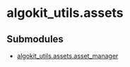 # algokit_utils.assets

## Submodules

* [algokit_utils.assets.asset_manager](asset_manager/index.md)
